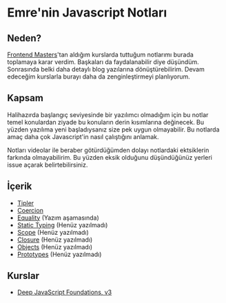 # **Emre'nin Javascript Notları**

## Neden?

[Frontend Masters](https://frontendmasters.com)'tan aldığım kurslarda tuttuğum notlarımı burada toplamaya karar verdim. Başkaları da faydalanabilir diye düşündüm. Sonrasında belki daha detaylı blog yazılarına dönüştürebilirim. Devam edeceğim kurslarla burayı daha da zenginleştirmeyi planlıyorum.

## Kapsam

Halihazırda başlangıç seviyesinde bir yazılımcı olmadığım için bu notlar temel konulardan ziyade bu konuların derin kısımlarına değinecek. Bu yüzden yazılıma yeni başladıysanız size pek uygun olmayabilir. Bu notlarda amaç daha çok Javascript'in nasıl çalıştığını anlamak.

Notları videolar ile beraber götürdüğümden dolayı notlardaki ektsiklerin farkında olmayabilirim. Bu yüzden eksik olduğunu düşündüğünüz yerleri issue açarak belirtebilirsiniz.

## İçerik

- [Tipler](./1_TYPES.md)
- [Coercion](./2_COERCION.md)
- [Equality](./3_EQUALITY.md) (Yazım aşamasında)
- [Static Typing](./4_STATIC_TYPING.md) (Henüz yazılmadı)
- [Scope](./5_SCOPE.md) (Henüz yazılmadı)
- [Closure](./6_CLOSURE.md) (Henüz yazılmadı)
- [Objects](./7_OBJECTS.md) (Henüz yazılmadı)
- [Prototypes](./8_PROTOTYPES.md) (Henüz yazılmadı)

## Kurslar

- [Deep JavaScript Foundations, v3](https://frontendmasters.com/courses/deep-javascript-v3/)
